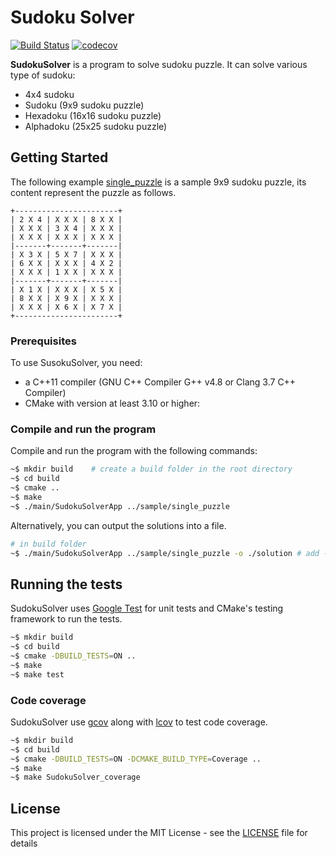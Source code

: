 # Sudoku Solver #

[![Build Status](https://travis-ci.org/jiaheng/SudokuSolver.svg?branch=master)](https://travis-ci.org/jiaheng/SudokuSolver)
[![codecov](https://codecov.io/gh/jiaheng/SudokuSolver/branch/master/graph/badge.svg)](https://codecov.io/gh/jiaheng/SudokuSolver)

**SudokuSolver** is a program to solve sudoku puzzle. It can solve various type of sudoku:

* 4x4 sudoku
* Sudoku (9x9 sudoku puzzle)
* Hexadoku (16x16 sudoku puzzle)
* Alphadoku (25x25 sudoku puzzle)

## Getting Started

The following example [single_puzzle](./sample/single_puzzle) is a sample 9x9 sudoku puzzle, its content represent the puzzle as follows.

```
+-----------------------+
| 2 X 4 | X X X | 8 X X |
| X X X | 3 X 4 | X X X |
| X X X | X X X | X X X |
|-------+-------+-------|
| X 3 X | 5 X 7 | X X X |
| 6 X X | X X X | 4 X 2 |
| X X X | 1 X X | X X X |
|-------+-------+-------|
| X 1 X | X X X | X 5 X |
| 8 X X | X 9 X | X X X |
| X X X | X 6 X | X 7 X |
+-----------------------+
```

### Prerequisites

To use SusokuSolver, you need:
+ a C++11 compiler (GNU C++ Compiler G++ v4.8 or Clang 3.7 C++ Compiler)
+ CMake with version at least 3.10 or higher:

### Compile and run the program

Compile and run the program with the following commands:

```bash
~$ mkdir build    # create a build folder in the root directory
~$ cd build
~$ cmake ..
~$ make
~$ ./main/SudokuSolverApp ../sample/single_puzzle
```

Alternatively, you can output the solutions into a file.

```bash
# in build folder
~$ ./main/SudokuSolverApp ../sample/single_puzzle -o ./solution # add -v for verbose mode
```

## Running the tests

SudokuSolver uses [Google Test](https://github.com/google/googletest) for unit tests and CMake's testing framework to run the tests.

```bash
~$ mkdir build
~$ cd build
~$ cmake -DBUILD_TESTS=ON ..
~$ make
~$ make test
```

### Code coverage

SudokuSolver use [gcov](https://gcc.gnu.org/onlinedocs/gcc-4.8.5/gcc/Gcov.html) along with [lcov](https://github.com/linux-test-project/lcov) to test code coverage.

```bash
~$ mkdir build
~$ cd build
~$ cmake -DBUILD_TESTS=ON -DCMAKE_BUILD_TYPE=Coverage ..
~$ make
~$ make SudokuSolver_coverage
```

## License

This project is licensed under the MIT License - see the [LICENSE](LICENSE) file for details
